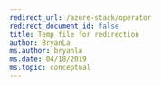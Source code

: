 ```yaml
---
redirect_url: /azure-stack/operator
redirect_document_id: false
title: Temp file for redirection
author: BryanLa
ms.author: bryanla
ms.date: 04/18/2019
ms.topic: conceptual
---
```

